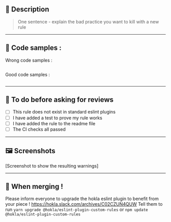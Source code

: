 ## 🔎 Description

> One sentence - explain the bad practice you want to kill with a new rule

---

## 🧪 Code samples :

Wrong code samples :

```

```

Good code samples :

```

```

---

## 📜 To do before asking for reviews

- [ ] This rule does not exist in standard eslint plugins
- [ ] I have added a test to prove my rule works
- [ ] I have added the rule to the readme file
- [ ] The CI checks all passed

---

## 🖼 Screenshots

[Screenshot to show the resulting warnings]

---

## 📣 When merging !

Please inform everyone to upgrade the hokla eslint plugin to benefit from your piece !
https://hokla.slack.com/archives/C02CZUN4QUW
Tell them to run `yarn upgrade @hokla/eslint-plugin-custom-rules` or `npm update @hokla/eslint-plugin-custom-rules`
